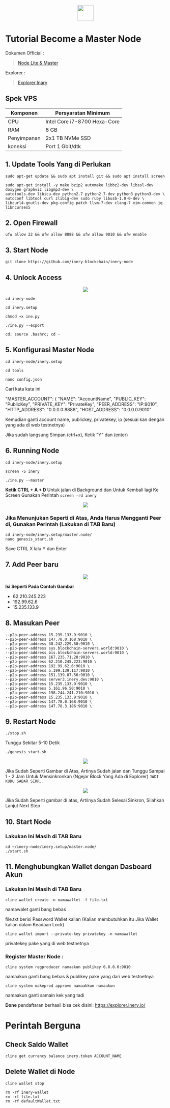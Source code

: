 <p style="font-size:14px" align="right">

</p>

<p align="center">
  <img height="50" height="auto" src="https://user-images.githubusercontent.com/38981255/184088981-3f7376ae-7039-4915-98f5-16c3637ccea3.PNG">
</p>

# Tutorial Become a Master Node

Dokumen Official :
> [Node Lite & Master](https://docs.inery.io/docs/category/lite--master-nodes)

Explorer :
> [Explorer Inary](https://explorer.inery.io/ "Explorer Inary")

## Spek VPS

|  Komponen |  Persyaratan Minimum |
| ------------ | ------------ |
| CPU  | Intel Core i7-8700 Hexa-Core  |
| RAM | 8 GB  |
| Penyimpanan  | 2x1 TB NVMe SSD |
| koneksi | Port 1 Gbit/dtk |

## 1. Update Tools Yang di Perlukan

```
sudo apt-get update && sudo apt install git && sudo apt install screen
```

```
sudo apt-get install -y make bzip2 automake libbz2-dev libssl-dev doxygen graphviz libgmp3-dev \
autotools-dev libicu-dev python2.7 python2.7-dev python3 python3-dev \
autoconf libtool curl zlib1g-dev sudo ruby libusb-1.0-0-dev \
libcurl4-gnutls-dev pkg-config patch llvm-7-dev clang-7 vim-common jq libncurses5
```
## 2. Open Firewall
```
ufw allow 22 && ufw allow 8888 && ufw allow 9010 && ufw enable
```
## 3. Start Node

```
git clone https://github.com/inery-blockchain/inery-node
```

## 4. Unlock Access

<p align="center">
  <img height="auto" height="auto" src="https://user-images.githubusercontent.com/38981255/184288914-bcea524f-d32e-4460-a971-913af8c359a9.PNG">
</p>

```
cd inery-node
```
```
cd inery.setup
```
```
chmod +x ine.py
```
```
./ine.py --export
```
```
cd; source .bashrc; cd -
```
## 5. Konfigurasi Master Node

```
cd inery-node/inery.setup
```
```
cd tools
```
```
nano config.json
```
Cari kata kata ini

"MASTER_ACCOUNT":
{
    "NAME": "AccountName",
    "PUBLIC_KEY": "PublicKey",
    "PRIVATE_KEY": "PrivateKey",
    "PEER_ADDRESS": "IP:9010",
    "HTTP_ADDRESS": "0.0.0.0:8888",
    "HOST_ADDRESS": "0.0.0.0:9010"

Kemudian ganti account name, publickey, privatekey, ip (sesuai kan dengan yang ada di web testnetnya)

Jika sudah langsung Simpan (ctrl+x), Ketik "Y" dan (enter)

## 6. Running Node

```
cd inery-node/inery.setup
```
```
screen -S inery
```
```
./ine.py --master
```
**Ketik CTRL + A + D** Untuk jalan di Background dan Untuk Kembali lagi Ke Screen Gunakan Perintah `screen -rd inery`

<p align="center">
  <img height="auto" height="auto" src="https://user-images.githubusercontent.com/38981255/184290965-fd0f6127-d351-4f55-9102-18aa1bbb38c2.PNG">
</p>

### Jika Menunjukan Seperti di Atas, Anda Harus Mengganti Peer di, Gunakan Perintah (Lakukan di TAB Baru)
```
cd inery-node/inery.setup/master.node/
nano genesis_start.sh
```

Save CTRL X lalu Y dan Enter
## 7. Add Peer baru
<p align="center">
  <img height="auto" height="auto" src="https://user-images.githubusercontent.com/38981255/184370626-5b3dc227-3800-4140-a9c0-ce5b0b13e1e1.PNG">
</p>

**Isi Seperti Pada Contoh Gambar**

- 62.210.245.223
- 192.99.62.6
- 15.235.133.9

## 8. Masukan Peer
```
--p2p-peer-address 15.235.133.9:9010 \
--p2p-peer-address 147.78.0.168:9010 \
--p2p-peer-address 38.242.229.50:9010 \
--p2p-peer-address sys.blockchain-servers.world:9010 \
--p2p-peer-address bis.blockchain-servers.world:9010 \
--p2p-peer-address 167.235.71.28:9010 \
--p2p-peer-address 62.210.245.223:9010 \
--p2p-peer-address 192.99.62.6:9010 \
--p2p-peer-address 5.199.139.117:9010 \
--p2p-peer-address 151.139.87.56:9010 \
--p2p-peer-address server3.inery.dev:9010 \
--p2p-peer-address 15.235.133.9:9010 \
--p2p-peer-address 5.161.96.50:9010 \
--p2p-peer-address 198.244.241.210:9010 \
--p2p-peer-address 15.235.133.9:9010 \
--p2p-peer-address 147.78.0.168:9010 \
--p2p-peer-address 147.78.3.186:9010 \
```

## 9. Restart Node
```
./stop.sh
```

Tunggu Sekitar 5-10 Detik

```
./genesis_start.sh
```

<p align="center">
  <img height="auto" height="auto" src="https://user-images.githubusercontent.com/38981255/184370620-b73f5269-50ad-47aa-9b03-d55d8718c614.PNG">
</p>

Jika Sudah Seperti Gambar di Atas, Artinya Sudah jalan dan Tunggu Sampai 1 - 2 Jam Untuk Mensinkronkan (Ngejar Block Yang Ada di Explorer) `JADI KUDU SABAR SIRR..`

<p align="center">
  <img height="auto" height="auto" src="https://user-images.githubusercontent.com/38981255/184388159-4b0ebd21-8b4e-4f28-a10f-03b1626db075.PNG">
</p>

Jika Sudah Seperti gambar di atas, Artilnya Sudah Selesai Sinkron, Silahkan Lanjut Next Step

## 10. Start Node
### Lakukan Ini Masih di TAB Baru
```
cd ~/inery-node/inery.setup/master.node/
./start.sh
```
## 11. Menghubungkan Wallet dengan Dasboard Akun

### Lakukan Ini Masih di TAB Baru

```
cline wallet create -n namawallet -f file.txt
```
namawalet ganti bang bebas

file.txt berisi Password Wallet kalian (Kalian membutuhkan itu Jika Wallet kalian dalam Keadaan Lock)
```
cline wallet import --private-key privatekey -n namawallet
```
privatekey pake yang di web testnetnya

### Register Master Node :

```
cline system regproducer namaakun publikey 0.0.0.0:9010
```
namaakun ganti bang bebas & publikey pake yang dari web testnetnya

```
cline system makeprod approve namaakkun namaakun
```
namaakun ganti samain kek yang tadi

**Done** pendaftaran berhasil bisa cek disini: https://explorer.inery.io/

# Perintah Berguna 

## Check Saldo Wallet 
```
cline get currency balance inery.token ACCOUNT_NAME
```
## Delete Wallet di Node
```
cline wallet stop
```
```
rm -rf inery-wallet
rm -rf file.txt
rm -rf defaultWallet.txt
```
